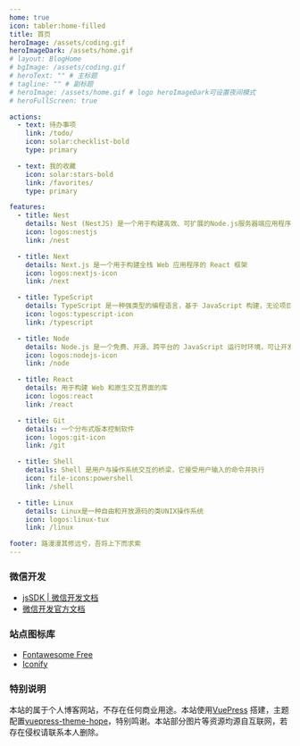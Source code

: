 ```yaml
---
home: true
icon: tabler:home-filled
title: 首页
heroImage: /assets/coding.gif
heroImageDark: /assets/home.gif
# layout: BlogHome
# bgImage: /assets/coding.gif
# heroText: "" # 主标题
# tagline: "" # 副标题
# heroImage: /assets/home.gif # logo heroImageDark可设置夜间模式
# heroFullScreen: true

actions:
  - text: 待办事项
    link: /todo/
    icon: solar:checklist-bold
    type: primary

  - text: 我的收藏
    icon: solar:stars-bold
    link: /favorites/
    type: primary

features:
  - title: Nest
    details: Nest (NestJS) 是一个用于构建高效、可扩展的Node.js服务器端应用程序的框架
    icon: logos:nestjs
    link: /nest

  - title: Next
    details: Next.js 是一个用于构建全栈 Web 应用程序的 React 框架
    icon: logos:nextjs-icon
    link: /next

  - title: TypeScript
    details: TypeScript 是一种强类型的编程语言，基于 JavaScript 构建，无论项目规模如何，都能为你提供更强大的开发工具
    icon: logos:typescript-icon
    link: /typescript

  - title: Node
    details: Node.js 是一个免费、开源、跨平台的 JavaScript 运行时环境，可让开发人员创建服务器、Web 应用程序、命令行工具和脚本。
    icon: logos:nodejs-icon
    link: /node

  - title: React
    details: 用于构建 Web 和原生交互界面的库
    icon: logos:react
    link: /react

  - title: Git
    details: 一个分布式版本控制软件
    icon: logos:git-icon
    link: /git

  - title: Shell
    details: Shell 是用户与操作系统交互的桥梁，它接受用户输入的命令并执行
    icon: file-icons:powershell
    link: /shell

  - title: Linux
    details: Linux是一种自由和开放源码的类UNIX操作系统
    icon: logos:linux-tux
    link: /linux

footer: 路漫漫其修远兮，吾将上下而求索
---
```


### 微信开发

- [jsSDK | 微信开发文档](https://developers.weixin.qq.com/doc/offiaccount/OA_Web_Apps/JS-SDK.html)
- [微信开发官方文档](https://developers.weixin.qq.com/doc/)

### 站点图标库

- [Fontawesome Free](https://fontawesome.com/search?q=home&o=r&m=free)
- [Iconify](https://icon-sets.iconify.design/)

### 特别说明

本站的属于个人博客网站，不存在任何商业用途。本站使用[VuePress](https://github.com/vuejs/vuepress) 搭建，主题配置[vuepress-theme-hope](https://github.com/vuepress-theme-hope/vuepress-theme-hope)，特别鸣谢。本站部分图片等资源均源自互联网，若存在侵权请联系本人删除。
